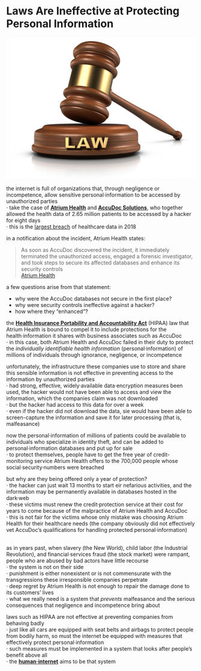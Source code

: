 # Laws Are Ineffective at Protecting Personal Information
![](img/law.jpg)  

the internet is full of organizations that, through negligence or incompetence, allow sensitive personal·information to be accessed by unauthorized parties  
· take the case of [**Atrium Health**](https://atriumhealth.org/about-us) and [**AccuDoc Solutions**](https://www.accudocsolutions.com), who together allowed the health data of 2.65 million patients to be accessed by a hacker for eight days  
· this is the [largest breach](https://healthitsecurity.com/news/2.65m-atrium-health-patient-records-breached-in-third-party-vendor-hack "Health IT Security: 2.65M Atrium Health Patient Records Breached in Third-Party Vendor Hack") of healthcare·data in 2018  

in a notification about the incident, Atrium Health states:

  >As soon as AccuDoc discovered the incident, it immediately terminated the unauthorized access, engaged a forensic investigator, and took steps to secure its affected databases and enhance its security controls  
  [Atrium Health](https://atriumhealth.org/about-us/newsroom/security/special-announcement "Atrium Health: Cyber Incident Special Announcement")

a few questions arise from that statement:  

  * why were the AccuDoc databases not secure in the first place?  
  * why were security controls ineffective against a hacker?
  * how where they “enhanced”?
&nbsp;

the [**Health Insurance Portability and Accountability Act**](https://www.hhs.gov/hipaa/for-individuals/guidance-materials-for-consumers/index.html "HHS: Your rights under HIPAA") (HIPAA) law that Atrium Health is bound to compel it to include protections for the health·information it shares with business associates such 
as AccuDoc  
· in this case, both Atrium Health and AccuDoc failed in their duty to protect the *individually identifiable health information* (personal·information) of millions of individuals through ignorance, negligence, or incompetence  

unfortunately, the infrastructure these companies use to store and share this sensible information is not effective in preventing access to the information by unauthorized parties  
· had strong, effective, widely·available data·encryption measures been used, the hacker would not have been able to access and view the information, which the companies claim was not downloaded  
· but the hacker had access to this data for over a week  
· even if the hacker did not download the data, sie would have been able to screen-capture the information and save it for later processing (that is, malfeasance)  

now the personal·information of millions of patients could be available to individuals who specialize in identity theft, and can be added to personal·information databases and put up for sale  
· to protect themselves, people have to get the free year of credit-monitoring service Atrium Health offers to the 700,000 people whose social·security·numbers were breached  

but why are they being offered only a year of protection?  
· the hacker can just wait 13 months to start eir nefarious activities, and the information may be permanently available in databases hosted in the dark·web  
· these victims must renew the credit·protection service at their cost for years to come because of the malpractice of Atrium Health and AccuDoc  
· this is not fair for the victims whose only mistake was choosing Atrium Health for their
 healthcare needs (the company obviously did not effectively vet AccuDoc’s qualifications for handling protected personal·information)  
&nbsp;

as in years past, when slavery (the New World), child labor (the Industrial Revolution), and financial·services fraud (the stock market) were rampant, people who are abused by bad actors have little recourse  
· the system  is not on their side  
· punishment is either nonexistent or is not commensurate with the transgressions these irresponsible companies perpetrate  
· deep regret by Atrium Health is not enough to repair the damage done to its customers’ lives  
· what we really need is a system that *prevents* malfeasance and the serious consequences that negligence and incompetence bring about  

laws such as HIPAA are  not effective at preventing companies from behaving badly  
· just like all cars are equipped with seat belts and airbags to protect people from bodily harm, so must the internet be equipped with measures that effectively protect personal·information  
· such measures must be implemented in a system that looks after people’s benefit above all  
· the [**human·internet**][internet_plan] aims to be that system  

[internet_plan]: https://github.com/ernest-bruce/human-internet/blob/master/internet_plan/internet_plan.md "Ernest Bruce: A Plan for a Private, Safe, and Secure Internet"
